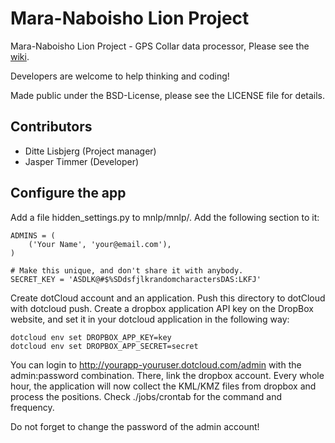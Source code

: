 # Mara-Naboisho Lion Project  #

Mara-Naboisho Lion Project - GPS Collar data processor, Please see the [wiki](https://github.com/Y3PP3R/mnlp-tracking/wiki "wiki").

Developers are welcome to help thinking and coding!

Made public under the BSD-License, please see the LICENSE file for details.

## Contributors ##
- Ditte Lisbjerg (Project manager)
- Jasper Timmer (Developer)

## Configure the app ##
Add a file hidden_settings.py to mnlp/mnlp/. Add the following section to it:

    ADMINS = (
        ('Your Name', 'your@email.com'),
    )
    
    # Make this unique, and don't share it with anybody.
    SECRET_KEY = 'ASDLK@#$%SDdsfjlkrandomcharactersDAS:LKFJ'


Create dotCloud account and an application. Push this directory to dotCloud with dotcloud push. Create a dropbox application API key on the DropBox website, and set it in your dotcloud application in the following way:

    dotcloud env set DROPBOX_APP_KEY=key
    dotcloud env set DROPBOX_APP_SECRET=secret

You can login to http://yourapp-youruser.dotcloud.com/admin with the admin:password combination. There, link the dropbox account. Every whole hour, the application will now collect the KML/KMZ files from dropbox and process the positions. Check ./jobs/crontab for the command and frequency.

Do not forget to change the password of the admin account!